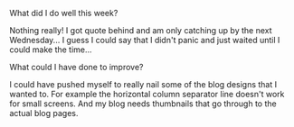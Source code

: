 What did I do well this week?

Nothing really! I got quote behind and am only catching up by the next Wednesday... I guess I could say that I didn't panic and just waited until I could make the time...

What could I have done to improve?

I could have pushed myself to really nail some of the blog designs that I wanted to. For example the horizontal column separator line doesn't work for small screens. And my blog needs thumbnails that go through to the actual blog pages.

